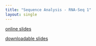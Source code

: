 ```yaml
---
title: "Sequence Analysis - RNA-Seq 1"
layout: single
---
```


[online slides](https://docs.google.com/presentation/d/1JG4fQtjfRvM8JJ71rmpw4JoxxB11zexUaRNcnB7N5ZQ/present?usp=sharing)

[downloadable slides](https://docs.google.com/presentation/d/1JG4fQtjfRvM8JJ71rmpw4JoxxB11zexUaRNcnB7N5ZQ/export/pptx)
